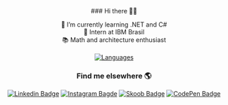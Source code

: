 <div style="text-align:center">
### Hi there 👋👸
  
🌱 I’m currently learning .NET and C#  
🚀 Intern at IBM Brasil  
📚 Math and architecture enthusiast  
</br>
[![Languages](https://github-readme-stats.vercel.app/api/top-langs/?username=vanessaidenny&layout=compact&theme=vision-friendly-dark)](https://github.com/vanessaidenny)

### Find me elsewhere 🌎

[![Linkedin Badge](https://img.shields.io/badge/-LinkedIn-blue?style=flat-square&logo=Linkedin&logoColor=white&link=https://www.linkedin.com/in/vanessaidenny/)](https://www.linkedin.com/in/vanessaidenny/) 
[![Instagram Bagde](https://img.shields.io/badge/Instagram-E4405F?style=flat-square&logo=instagram&logoColor=white)](https://www.instagram.com/vanessaidenny/)
[![Skoob Badge](https://img.shields.io/badge/Skoob-blueviolet)](https://www.skoob.com.br/perfil/vanessaidenny/)
[![CodePen Badge](https://img.shields.io/badge/CodePen-black)](https://codepen.io/vanessaidenny)

<!--
**vanessaidenny/vanessaidenny** is a ✨ _special_ ✨ repository because its `README.md` (this file) appears on your GitHub profile.

Here are some ideas to get you started:

- 🔭 I’m currently working on ...
- 🌱 I’m currently learning ...
- 👯 I’m looking to collaborate on ...
- 🤔 I’m looking for help with ...
- 💬 Ask me about ...
- 📫 How to reach me: ...
- 😄 Pronouns: ...
- ⚡ Fun fact: ...
-->
